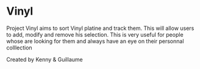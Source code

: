 # Vinyl

Project Vinyl aims to sort Vinyl platine and track them.
This will allow users to add, modify and remove his selection. This is very useful for people 
whose are looking for them and always have an eye on their personnal colllection

Created by Kenny & Guillaume
